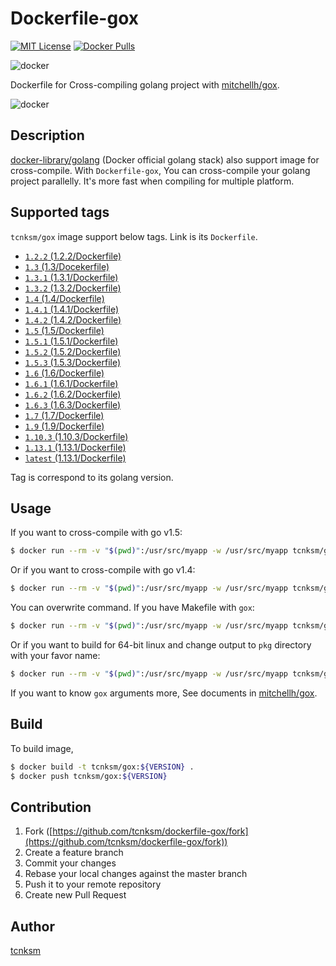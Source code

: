 Dockerfile-gox 
====

[![MIT License](http://img.shields.io/badge/license-MIT-blue.svg?style=flat-square)][LICENSE]
[![Docker Pulls](https://img.shields.io/docker/pulls/tcnksm/gox.svg?style=flat-square)][dockerhub]

[LICENSE]: https://github.com/tcnksm/dockerfile-gox/blob/master/LICENCE
[dockerhub]: https://registry.hub.docker.com/u/tazhate/dockerfile-gox/
![docker](https://github.com/tazhate/dockerfile-gox/workflows/docker/badge.svg)

Dockerfile for Cross-compiling golang project with [mitchellh/gox](https://github.com/mitchellh/gox).

![docker](https://github.com/tazhate/dockerfile-gox/workflows/docker/badge.svg)

## Description

[docker-library/golang](https://github.com/docker-library/golang) (Docker official golang stack) also support image for cross-compile. With `Dockerfile-gox`, You can cross-compile your golang project parallelly. It's more fast when compiling for multiple platform.

## Supported tags

`tcnksm/gox` image support below tags. Link is its `Dockerfile`. 

- [`1.2.2` (1.2.2/Dockerfile)](1.2.2/Dockerfile)
- [`1.3` (1.3/Docekerfile)](1.3/Dockerfile)
- [`1.3.1` (1.3.1/Dockerfile)](1.3.1/Dockerfile)
- [`1.3.2` (1.3.2/Dockerfile)](1.3.2/Dockerfile)
- [`1.4` (1.4/Dockerfile)](1.4/Dockerfile)
- [`1.4.1` (1.4.1/Dockerfile)](1.4.1/Dockerfile)
- [`1.4.2` (1.4.2/Dockerfile)](1.4.2/Dockerfile)
- [`1.5` (1.5/Dockerfile)](1.5/Dockerfile)
- [`1.5.1` (1.5.1/Dockerfile)](1.5.1/Dockerfile)
- [`1.5.2` (1.5.2/Dockerfile)](1.5.2/Dockerfile)
- [`1.5.3` (1.5.3/Dockerfile)](1.5.3/Dockerfile)
- [`1.6` (1.6/Dockerfile)](1.6/Dockerfile)
- [`1.6.1` (1.6.1/Dockerfile)](1.6.1/Dockerfile)
- [`1.6.2` (1.6.2/Dockerfile)](1.6.2/Dockerfile)
- [`1.6.3` (1.6.3/Dockerfile)](1.6.2/Dockerfile)
- [`1.7` (1.7/Dockerfile)](1.7/Dockerfile)
- [`1.9` (1.9/Dockerfile)](1.9/Dockerfile)
- [`1.10.3` (1.10.3/Dockerfile)](1.10.3/Dockerfile)
- [`1.13.1` (1.13.1/Dockerfile)](1.13.1/Dockerfile)
- [`latest` (1.13.1/Dockerfile)](1.13.1/Dockerfile)

Tag is correspond to its golang version. 

## Usage

If you want to cross-compile with go v1.5:

```bash
$ docker run --rm -v "$(pwd)":/usr/src/myapp -w /usr/src/myapp tcnksm/gox:1.5 
```

Or if you want to cross-compile with go v1.4:

```bash
$ docker run --rm -v "$(pwd)":/usr/src/myapp -w /usr/src/myapp tcnksm/gox:1.4 
```

You can overwrite command. If you have Makefile with `gox`:

```bash
$ docker run --rm -v "$(pwd)":/usr/src/myapp -w /usr/src/myapp tcnksm/gox:1.5 make 
```

Or if you want to build for 64-bit linux and change output to `pkg` directory with your favor name:

```bash
$ docker run --rm -v "$(pwd)":/usr/src/myapp -w /usr/src/myapp tcnksm/gox:1.3.1 gox -osarch="linux/amd64" -output "pkg/{{.OS}}_{{.Arch}}/{{.Dir}}"
```

If you want to know `gox` arguments more, See documents in [mitchellh/gox](https://github.com/mitchellh/gox).

## Build 

To build image,

```bash
$ docker build -t tcnksm/gox:${VERSION} .
$ docker push tcnksm/gox:${VERSION}
```

## Contribution

1. Fork ([https://github.com/tcnksm/dockerfile-gox/fork](https://github.com/tcnksm/dockerfile-gox/fork))
1. Create a feature branch
1. Commit your changes
1. Rebase your local changes against the master branch
1. Push it to your remote repository
1. Create new Pull Request

## Author

[tcnksm](https://github.com/tcnksm)
